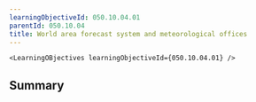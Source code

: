 ```yaml
---
learningObjectiveId: 050.10.04.01
parentId: 050.10.04
title: World area forecast system and meteorological offices
---
```


```tsx eval
<LearningOBjectives learningObjectiveId={050.10.04.01} />
```

## Summary
